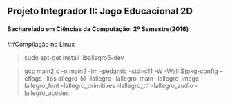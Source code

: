 ## Projeto Integrador II: Jogo Educacional 2D
#### Bacharelado em Ciências da Computação: 2º Semestre(2016)

##Compilação no Linux

>sudo apt-get install liballegro5-dev

>gcc main2.c -o main2 -lm -pedantic -std=c11 -W -Wall $(pkg-config –cflags –libs allegro-5) -lallegro -lallegro_main -lallegro_image -lallegro_font -lallegro_primitives -lallegro_ttf -lallegro_audio -lallegro_acodec
